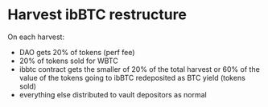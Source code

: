 # Harvest ibBTC restructure

On each harvest: 

- DAO gets 20% of tokens (perf fee)
- 20% of tokens sold for WBTC
- ibbtc contract gets the smaller of 20% of the total harvest or 60% of the value of the tokens going to ibBTC redeposited as BTC yield (tokens sold)
- everything else distributed to vault depositors as normal
